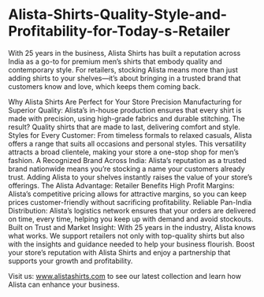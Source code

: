 # Alista-Shirts-Quality-Style-and-Profitability-for-Today-s-Retailer
With 25 years in the business, Alista Shirts has built a reputation across India as a go-to for premium men’s shirts that embody quality and contemporary style. For retailers, stocking Alista means more than just adding shirts to your shelves—it’s about bringing in a trusted brand that customers know and love, which keeps them coming back.

Why Alista Shirts Are Perfect for Your Store
Precision Manufacturing for Superior Quality: Alista’s in-house production ensures that every shirt is made with precision, using high-grade fabrics and durable stitching. The result? Quality shirts that are made to last, delivering comfort and style.
Styles for Every Customer: From timeless formals to relaxed casuals, Alista offers a range that suits all occasions and personal styles. This versatility attracts a broad clientele, making your store a one-stop shop for men’s fashion.
A Recognized Brand Across India: Alista’s reputation as a trusted brand nationwide means you’re stocking a name your customers already trust. Adding Alista to your shelves instantly raises the value of your store’s offerings.
The Alista Advantage: Retailer Benefits
High Profit Margins: Alista’s competitive pricing allows for attractive margins, so you can keep prices customer-friendly without sacrificing profitability.
Reliable Pan-India Distribution: Alista’s logistics network ensures that your orders are delivered on time, every time, helping you keep up with demand and avoid stockouts.
Built on Trust and Market Insight: With 25 years in the industry, Alista knows what works. We support retailers not only with top-quality shirts but also with the insights and guidance needed to help your business flourish.
Boost your store’s reputation with Alista Shirts and enjoy a partnership that supports your growth and profitability.

Visit us: www.alistashirts.com to see our latest collection and learn how Alista can enhance your business.
